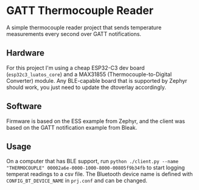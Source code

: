 # GATT Thermocouple Reader

A simple thermocouple reader project that sends temperature measurements every second over GATT notifications.

## Hardware

For this project I'm using a cheap ESP32-C3 dev board (`esp32c3_luatos_core`) and a MAX31855 (Thermocouple-to-Digital Converter) module. Any BLE-capable board that is supported by Zephyr should work, you just need to update the dtoverlay accordingly.

## Software

Firmware is based on the ESS example from Zephyr, and the client was based on the GATT notification example from Bleak.

## Usage

On a computer that has BLE support, run `python ./client.py --name "THERMOCOUPLE" 00002a6e-0000-1000-8000-00805f9b34fb` to start logging temperat readings to a csv file. The Bluetooth device name is defined with `CONFIG_BT_DEVICE_NAME` in `prj.conf` and can be changed.
